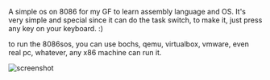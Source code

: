 A simple os on 8086 for my GF to learn assembly language and OS.
It's very simple and special since it can do the task switch, to make it, just press any key on your keyboard. :)

to run the 8086sos, you can use bochs, qemu, virtualbox, vmware, even real pc, whatever, any x86 machine can run it.

![screenshot](wuxx.github.com/8086sos/screenshot.png)
